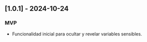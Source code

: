 ## [1.0.1] - 2024-10-24

### MVP

- Funcionalidad inicial para ocultar y revelar variables sensibles.
